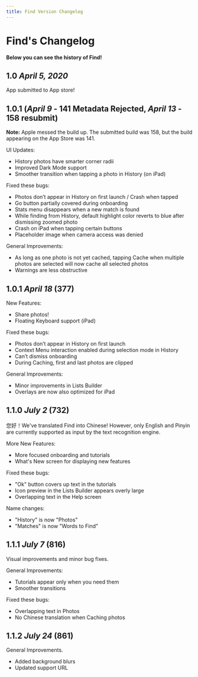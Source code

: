 ```yaml
---
title: Find Version Changelog
---
```

# Find's Changelog
**Below you can see the history of Find!**

## 1.0 _April 5, 2020_

App submitted to App store!

## 1.0.1 (_April 9_ - 141 Metadata Rejected, _April 13_ - 158 resubmit)
**Note:** Apple messed the build up. The submitted build was 158, but the build appearing on the App Store was 141.

UI Updates:
- History photos have smarter corner radii
- Improved Dark Mode support
- Smoother transition when tapping a photo in History (on iPad)

Fixed these bugs:
- Photos don’t appear in History on first launch / Crash when tapped
- Go button partially covered during onboarding
- Stats menu disappears when a new match is found
- While finding from History, default highlight color reverts to blue after dismissing zoomed photo
- Crash on iPad when tapping certain buttons
- Placeholder image when camera access was denied

General Improvements:
- As long as one photo is not yet cached, tapping Cache when multiple photos are selected will now cache all selected photos
- Warnings are less obstructive

## 1.0.1 _April 18_ (377)

New Features:
- Share photos!
- Floating Keyboard support (iPad)

Fixed these bugs:
- Photos don’t appear in History on first launch
- Context Menu interaction enabled during selection mode in History
- Can’t dismiss onboarding
- During Caching, first and last photos are clipped

General Improvements:
- Minor improvements in Lists Builder
- Overlays are now also optimized for iPad


## 1.1.0 _July 2_ (732)

您好！We've translated Find into Chinese! However, only English and Pinyin are currently supported as input by the text recognition engine.

More New Features:
- More focused onboarding and tutorials
- What's New screen for displaying new features

Fixed these bugs:
- "Ok" button covers up text in the tutorials
- Icon preview in the Lists Builder appears overly large 
- Overlapping text in the Help screen

Name changes:
- "History" is now "Photos"
- "Matches" is now "Words to Find"

## 1.1.1 _July 7_ (816)

Visual improvements and minor bug fixes.

General Improvements:
- Tutorials appear only when you need them
- Smoother transitions

Fixed these bugs:
- Overlapping text in Photos
- No Chinese translation when Caching photos

## 1.1.2 _July 24_ (861)

General Improvements.
- Added background blurs
- Updated support URL

